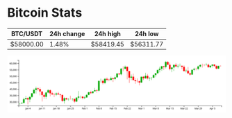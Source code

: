 # Bitcoin Stats

BTC/USDT|24h change|24h high|24h low|
|---|---|---|---|
|$58000.00|1.48%|$58419.45|$56311.77|

<img src="./chart.svg">
